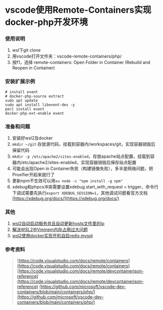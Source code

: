 # vscode使用Remote-Containers实现docker-php开发环境

### 使用说明
1. wsl下git clone
2. 用vscode打开文件夹：vscode-remote-containers/php/
3. 按f1，选择 remote-containers: Open Folder in Container (Rebuild and Reopen in Container)

### 安装扩展示例
```
# install event
# docker-php-source extract
sudo apt update
sudo apt install libevent-dev -y
pecl install event
docker-php-ext-enable event
```

### 准备和问题
1. 安装好wsl2及docker
2. `mkdir ~/git` 存放源代码，挂载到容器内/workspaces/git，实现容器销毁后保留代码
3. `mkdir -p /etc/apache2/sites-enabled`，存放apache站点配置，挂载到容器内/etc/apache2/sites-enabled，实现容器销毁后保存站点配置
4. 可能会出现Open in Container失败（构建镜像失败），多半是网络问题，把Proxifier开起来就行了
5. 更新npm不生效可以用`su node -c "npm install -g npm"`
6. xdebug和phpcs冲突需要设置xdebug.start_with_request = trigger，命令行下调试需要先执行`export XDEBUG_SESSION=1`，其他调试问题看官方文档[https://xdebug.org/docs/](https://xdebug.org/docs/)

### 其他
1. [wsl2自动启动服务并且自动更新hosts文件里的ip](https://my.oschina.net/u/2266306/blog/4561599)
2. [解决WSL2中Vmmem内存占用过大问题](https://my.oschina.net/u/2266306/blog/4680942)
3. [wsl2使用docker实现开机自启redis,mysql](https://my.oschina.net/u/2266306/blog/5354632)

### 参考资料
> [https://code.visualstudio.com/docs/remote/containers](https://code.visualstudio.com/docs/remote/containers)
> [https://code.visualstudio.com/docs/remote/devcontainerjson-reference](https://code.visualstudio.com/docs/remote/devcontainerjson-reference)
> [https://github.com/microsoft/vscode-dev-containers/blob/main/containers/php/](https://github.com/microsoft/vscode-dev-containers/blob/main/containers/php/)